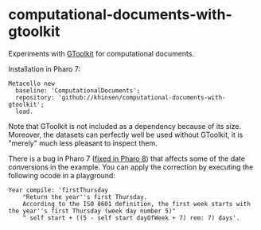 # computational-documents-with-gtoolkit
Experiments with [GToolkit](https://gtoolkit.com/) for computational documents.

Installation in Pharo 7:
```
Metacello new
  baseline: 'ComputationalDocuments';
  repository: 'github://khinsen/computational-documents-with-gtoolkit';
  load.
```

Note that GToolkit is not included as a dependency because of its size. Moreover, the datasets can perfectly well be used without GToolkit, it is "merely" much less pleasant to inspect them.

There is a bug in Pharo 7 ([fixed in Pharo 8](https://github.com/pharo-project/pharo/pull/2454)) that affects some of the date conversions in the example. You can apply the correction by executing the following ocode in a playground:
```
Year compile: 'firstThursday
	"Return the year''s first Thursday.
	According to the ISO 8601 definition, the first week starts with the year''s first Thursday (week day number 5)"
	^ self start + ((5 - self start dayOfWeek + 7) rem: 7) days'.
```
